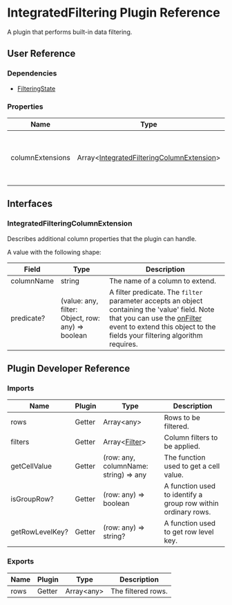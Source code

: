 # IntegratedFiltering Plugin Reference

A plugin that performs built-in data filtering.

## User Reference

### Dependencies

- [FilteringState](filtering-state.md)

### Properties

Name | Type | Default | Description
-----|------|---------|------------
columnExtensions | Array&lt;[IntegratedFilteringColumnExtension](#integratedfilteringcolumnextension)&gt; | | Additional column properties that the plugin can handle.

## Interfaces

### IntegratedFilteringColumnExtension

Describes additional column properties that the plugin can handle.

A value with the following shape:

Field | Type | Description
------|------|------------
columnName | string | The name of a column to extend.
predicate? | (value: any, filter: Object, row: any) => boolean | A filter predicate. The `filter` parameter accepts an object containing the 'value' field. Note that you can use the [onFilter](table-filter-row.md#tablefiltercellprop) event to extend this object to the fields your filtering algorithm requires.

## Plugin Developer Reference

### Imports

Name | Plugin | Type | Description
-----|--------|------|------------
rows | Getter | Array&lt;any&gt; | Rows to be filtered.
filters | Getter | Array&lt;[Filter](filtering-state.md#filter)&gt; | Column filters to be applied.
getCellValue | Getter | (row: any, columnName: string) => any | The function used to get a cell value.
isGroupRow? | Getter | (row: any) => boolean | A function used to identify a group row within ordinary rows.
getRowLevelKey? | Getter | (row: any) => string? | A function used to get row level key.

### Exports

Name | Plugin | Type | Description
-----|--------|------|------------
rows | Getter | Array&lt;any&gt; | The filtered rows.
